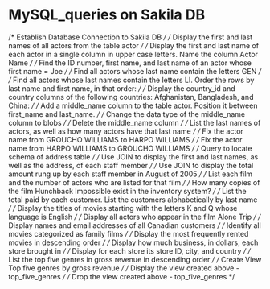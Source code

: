 # MySQL_queries on Sakila DB
/* Establish Database Connection to Sakila DB */
/* Display the first and last names of all actors from the table actor */
/* Display the first and last name of each actor in a single column in upper case letters. Name the column Actor Name */
/* Find the ID number, first name, and last name of an actor whose first name = Joe */
/* Find all actors whose last name contain the letters GEN */
/* Find all actors whose last names contain the letters LI. Order the rows by last name and first name, in that order: */
/* Display the country_id and country columns of the following countries: Afghanistan, Bangladesh, and China: */
/* Add a middle_name column to the table actor. Position it between first_name and last_name. */
/* Change the data type of the middle_name column to blobs */
/* Delete the middle_name column */
/* List the last names of actors, as well as how many actors have that last name */
/* Fix the actor name from GROUCHO WILLIAMS to HARPO WILLIAMS */
/* Fix the actor name from HARPO WILLIAMS to GROUCHO WILLIAMS */
/* Query to locate schema of address table */
/* Use JOIN to display the first and last names, as well as the address, of each staff member */
/* Use JOIN to display the total amount rung up by each staff member in August of 2005 */
/* List each film and the number of actors who are listed for that film */
/* How many copies of the film Hunchback Impossible exist in the inventory system? */
/* List the total paid by each customer. List the customers alphabetically by last name */
/* Display the titles of movies starting with the letters K and Q whose language is English */
/* Display all actors who appear in the film Alone Trip */
/* Display names and email addresses of all Canadian customers */
/* Identify all movies categorized as family films */
/* Display the most frequently rented movies in descending order */
/* Display how much business, in dollars, each store brought in */
/* Display for each store its store ID, city, and country */
/* List the top five genres in gross revenue in descending order */
/* Create View Top five genres by gross revenue */
/* Display the view created above - top_five_genres */
/* Drop the view created above - top_five_genres  */
